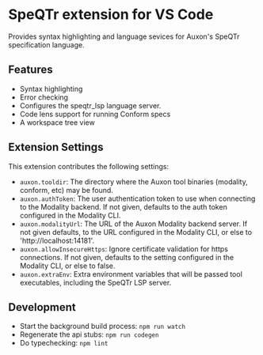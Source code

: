 # SpeQTr extension for VS Code

Provides syntax highlighting and language sevices for Auxon's SpeQTr specification language.

## Features

-   Syntax highlighting
-   Error checking
-   Configures the speqtr_lsp language server.
-   Code lens support for running Conform specs
-   A workspace tree view

## Extension Settings

This extension contributes the following settings:

-   `auxon.tooldir`: The directory where the Auxon tool binaries (modality, conform, etc) may be found.
-   `auxon.authToken`: The user authentication token to use when connecting to the Modality backend. If not given, defaults to the auth token configured in the Modality CLI.
-   `auxon.modalityUrl`: The URL of the Auxon Modality backend server. If not given defaults, to the URL configured in the Modality CLI, or else to 'http://localhost:14181'.
-   `auxon.allowInsecureHttps`: Ignore certificate validation for https connections. If not given, defaults to the setting configured in the Modality CLI, or else to false.
-   `auxon.extraEnv`: Extra environment variables that will be passed tool executables, including the SpeQTr LSP server.

## Development

-   Start the background build process: `npm run watch`
-   Regenerate the api stubs: `npm run codegen`
-   Do typechecking: `npm lint`

